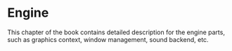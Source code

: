 # Engine

This chapter of the book contains detailed description for the engine parts, such as graphics context, window 
management, sound backend, etc.